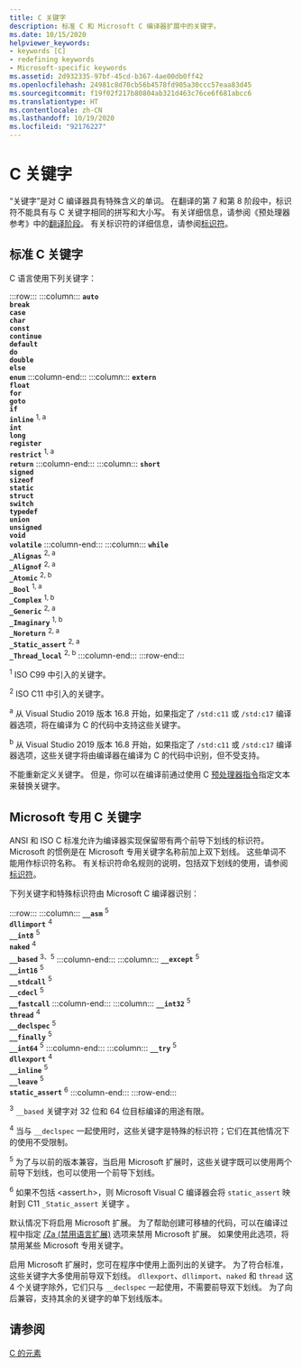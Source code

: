 ```yaml
---
title: C 关键字
description: 标准 C 和 Microsoft C 编译器扩展中的关键字。
ms.date: 10/15/2020
helpviewer_keywords:
- keywords [C]
- redefining keywords
- Microsoft-specific keywords
ms.assetid: 2d932335-97bf-45cd-b367-4ae00db0ff42
ms.openlocfilehash: 24981c8d70cb56b4578fd905a30ccc57eaa83d45
ms.sourcegitcommit: f19f02f217b80804ab321d463c76ce6f681abcc6
ms.translationtype: HT
ms.contentlocale: zh-CN
ms.lasthandoff: 10/19/2020
ms.locfileid: "92176227"
---
```

# <a name="c-keywords"></a>C 关键字

“关键字”是对 C 编译器具有特殊含义的单词。 在翻译的第 7 和第 8 阶段中，标识符不能具有与 C 关键字相同的拼写和大小写。 有关详细信息，请参阅《预处理器参考》中的[翻译阶段](../preprocessor/phases-of-translation.md)。 有关标识符的详细信息，请参阅[标识符](../c-language/c-identifiers.md)。

## <a name="standard-c-keywords"></a>标准 C 关键字

C 语言使用下列关键字：

:::row:::
    :::column:::
        **`auto`**\
        **`break`**\
        **`case`**\
        **`char`**\
        **`const`**\
        **`continue`**\
        **`default`**\
        **`do`**\
        **`double`**\
        **`else`**\
        **`enum`**
    :::column-end:::
    :::column:::
        **`extern`**\
        **`float`**\
        **`for`**\
        **`goto`**\
        **`if`**\
        **`inline`** <sup>1, a</sup>\
        **`int`**\
        **`long`**\
        **`register`**\
        **`restrict`** <sup>1, a</sup>\
        **`return`**
    :::column-end:::
    :::column:::
        **`short`**\
        **`signed`**\
        **`sizeof`**\
        **`static`**\
        **`struct`**\
        **`switch`**\
        **`typedef`**\
        **`union`**\
        **`unsigned`**\
        **`void`**\
        **`volatile`**
    :::column-end:::
    :::column:::
        **`while`**\
        **`_Alignas`** <sup>2, a</sup>\
        **`_Alignof`** <sup>2, a</sup>\
        **`_Atomic`** <sup>2, b</sup>\
        **`_Bool`** <sup>1, a</sup>\
        **`_Complex`** <sup>1, b</sup>\
        **`_Generic`** <sup>2, a</sup>\
        **`_Imaginary`** <sup>1, b</sup>\
        **`_Noreturn`** <sup>2, a</sup>\
        **`_Static_assert`** <sup>2, a</sup>\
        **`_Thread_local`** <sup>2, b</sup>
    :::column-end:::
:::row-end:::

<sup>1</sup>  ISO C99 中引入的关键字。

<sup>2</sup>   ISO C11 中引入的关键字。

<sup>a</sup>  从 Visual Studio 2019 版本 16.8 开始，如果指定了 `/std:c11` 或 `/std:c17` 编译器选项，将在编译为 C 的代码中支持这些关键字。

<sup>b</sup>  从 Visual Studio 2019 版本 16.8 开始，如果指定了 `/std:c11` 或 `/std:c17` 编译器选项，这些关键字将由编译器在编译为 C 的代码中识别，但不受支持。

不能重新定义关键字。 但是，你可以在编译前通过使用 C [预处理器指令](../preprocessor/preprocessor-directives.md)指定文本来替换关键字。

## <a name="microsoft-specific-c-keywords"></a>Microsoft 专用 C 关键字

ANSI 和 ISO C 标准允许为编译器实现保留带有两个前导下划线的标识符。 Microsoft 的惯例是在 Microsoft 专用关键字名称前加上双下划线。 这些单词不能用作标识符名称。 有关标识符命名规则的说明，包括双下划线的使用，请参阅[标识符](../c-language/c-identifiers.md)。

下列关键字和特殊标识符由 Microsoft C 编译器识别：

:::row:::
    :::column:::
        **`__asm`** <sup>5</sup>\
        **`dllimport`** <sup>4</sup>\
        **`__int8`** <sup>5</sup>\
        **`naked`** <sup>4</sup>\
        **`__based`** <sup>3、5</sup>
    :::column-end:::
    :::column:::
        **`__except`** <sup>5</sup>\
        **`__int16`** <sup>5</sup>\
        **`__stdcall`** <sup>5</sup>\
        **`__cdecl`** <sup>5</sup>\
        **`__fastcall`**
    :::column-end:::
    :::column:::
        **`__int32`** <sup>5</sup>\
        **`thread`** <sup>4</sup>\
        **`__declspec`** <sup>5</sup>\
        **`__finally`** <sup>5</sup>\
        **`__int64`** <sup>5</sup>
    :::column-end:::
    :::column:::
        **`__try`** <sup>5</sup>\
        **`dllexport`** <sup>4</sup>\
        **`__inline`** <sup>5</sup>\
        **`__leave`** <sup>5</sup>\
        **`static_assert`** <sup>6</sup>
    :::column-end:::
:::row-end:::

<sup>3</sup> `__based` 关键字对 32 位和 64 位目标编译的用途有限。

<sup>4</sup> 当与 `__declspec` 一起使用时，这些关键字是特殊的标识符；它们在其他情况下的使用不受限制。

<sup>5</sup> 为了与以前的版本兼容，当启用 Microsoft 扩展时，这些关键字既可以使用两个前导下划线，也可以使用一个前导下划线。

<sup>6</sup> 如果不包括 <assert.h>，则 Microsoft Visual C 编译器会将 `static_assert` 映射到 C11 `_Static_assert` 关键字 。

默认情况下将启用 Microsoft 扩展。 为了帮助创建可移植的代码，可以在编译过程中指定 [/Za \(禁用语言扩展)](../build/reference/za-ze-disable-language-extensions.md) 选项来禁用 Microsoft 扩展。 如果使用此选项，将禁用某些 Microsoft 专用关键字。

启用 Microsoft 扩展时，您可在程序中使用上面列出的关键字。 为了符合标准，这些关键字大多使用前导双下划线。 `dllexport`、`dllimport`、`naked` 和 `thread` 这 4 个关键字除外，它们只与 `__declspec` 一起使用，不需要前导双下划线。 为了向后兼容，支持其余的关键字的单下划线版本。

## <a name="see-also"></a>请参阅

[C 的元素](../c-language/elements-of-c.md)
